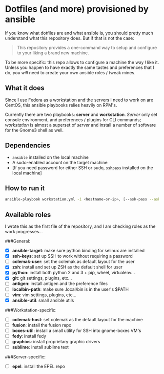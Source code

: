 # Dotfiles (and more) provisioned by ansible

If you know what dotfiles are and what ansible is, you should pretty much
understand what this repository does.   But if that is not the case:

> This repository provides a one-command way to setup and configure to your
> liking a brand new machine.

To be more specific: this repo allows to configure a machine the way _I_ like
it.  Unless you happen to have exactly the same tastes and preferences that I
do, you _will_ need to create your own ansible roles / tweak mines.


## What it does

Since I use Fedora as a workstation and the servers I need to work on are
CentOS, this ansible playbooks relies heavily on RPM's.

Currently there are two playbooks: **server** and **workstation**.  _Server_
only set console environment, and preferences / plugins for CLI commands;
_workstation_ is almost a superset of _server_ and install a number of software
for the Gnome3 shell as well.


## Dependencies

- `ansible` installed on the local machine
- A sudo-enabled account on the target machine
- [If you need password for either SSH or sudo, `sshpass` installed on the
  local machine]


## How to run it

```sh
ansible-playbook workstation.yml -i <hostname-or-ip>, [--ask-pass --ask-sudo-pass -vvvv]
```

## Available roles

I wrote this as the first file of the repository, and I am checking roles as
the work progresses...

###General:

- [X] **ansible-target**: make sure python binding for selinux are installed
- [X] **ssh-keys**: set up SSH to work without requiring a password
- [ ] **colemak-user**: set the colemak as default layout for the user
- [X] **zsh**: install and set up ZSH as the default shell for user
- [X] **python**: install both python 2 and 3 + pip, wheel, virtualenv...
- [X] **git**: git settings, plugins, etc...
- [ ] **antigen**: install antigen and the preference files
- [ ] **localbin-path**: make sure .local/bin is in the user's $PATH
- [ ] **vim**: vim settings, plugins, etc...
- [X] **ansible-util**: small ansible utils

###Workstation-specific:

- [ ] **colemak-host**: set colemak as the default layout for the machine
- [ ] **fusion**: install the fusion repo
- [ ] **boxes-util**: install a small utility for SSH into gnome-boxes VM's
- [ ] **fedy**: install fedy
- [ ] **graphics**: install proprietary graphic drivers
- [ ] **sublime**: install sublime text

###Server-specific:

- [ ] **epel**: install the EPEL repo